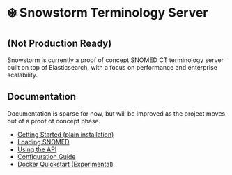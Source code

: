 # ❄️ Snowstorm Terminology Server

## (Not Production Ready)

Snowstorm is currently a proof of concept SNOMED CT terminology server built on top of Elasticsearch, with a focus on performance and enterprise scalability.


## Documentation
Documentation is sparse for now, but will be improved as the project moves out of a proof of concept phase.

- [Getting Started (plain installation)](docs/getting-started.md)
- [Loading SNOMED](docs/loading-snomed.md)
- [Using the API](docs/using-the-api.md)
- [Configuration Guide](docs/configuration-guide.md)
- [Docker Quickstart (Experimental)](docs/using-docker.md)

